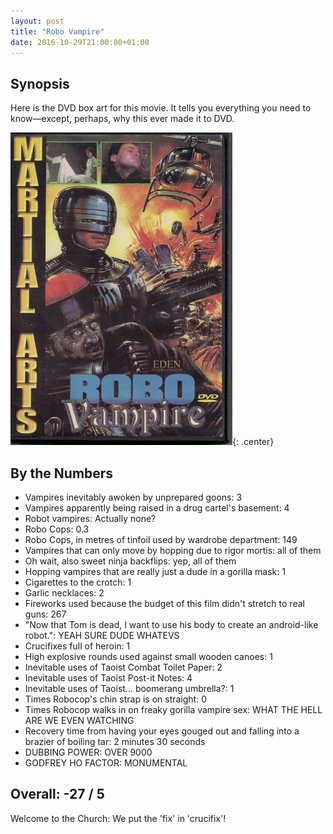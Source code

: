 ```yaml
---
layout: post
title: "Robo Vampire"
date: 2016-10-29T21:00:00+01:00
---
```


## Synopsis

Here is the DVD box art for this movie. It tells you everything you need to know&mdash;except, perhaps, why this ever made it to DVD.

![Robo Vampire box art](/filmreviews/robovampire.jpg){: .center}

## By the Numbers

* Vampires inevitably awoken by unprepared goons: 3
* Vampires apparently being raised in a drug cartel's basement: 4
* Robot vampires: Actually none?
* Robo Cops: 0.3
* Robo Cops, in metres of tinfoil used by wardrobe department: 149
* Vampires that can only move by hopping due to rigor mortis: all of them
* Oh wait, also sweet ninja backflips: yep, all of them
* Hopping vampires that are really just a dude in a gorilla mask: 1
* Cigarettes to the crotch: 1
* Garlic necklaces: 2
* Fireworks used because the budget of this film didn't stretch to real guns: 267
* "Now that Tom is dead, I want to use his body to create an android-like robot.": YEAH SURE DUDE WHATEVS
* Crucifixes full of heroin: 1
* High explosive rounds used against small wooden canoes: 1
* Inevitable uses of Taoist Combat Toilet Paper: 2
* Inevitable uses of Taoist Post-it Notes: 4
* Inevitable uses of Taoist... boomerang umbrella?: 1
* Times Robocop's chin strap is on straight: 0
* Times Robocop walks in on freaky gorilla vampire sex: WHAT THE HELL ARE WE EVEN WATCHING
* Recovery time from having your eyes gouged out and falling into a brazier of boiling tar: 2 minutes 30 seconds
* DUBBING POWER: OVER 9000
* GODFREY HO FACTOR: MONUMENTAL

## Overall: -27 / 5

Welcome to the Church: We put the 'fix' in 'crucifix'!
